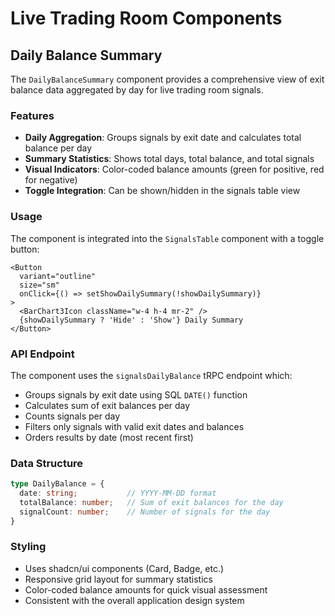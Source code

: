 # Live Trading Room Components

## Daily Balance Summary

The `DailyBalanceSummary` component provides a comprehensive view of exit balance data aggregated by day for live trading room signals.

### Features

- **Daily Aggregation**: Groups signals by exit date and calculates total balance per day
- **Summary Statistics**: Shows total days, total balance, and total signals
- **Visual Indicators**: Color-coded balance amounts (green for positive, red for negative)
- **Toggle Integration**: Can be shown/hidden in the signals table view

### Usage

The component is integrated into the `SignalsTable` component with a toggle button:

```tsx
<Button
  variant="outline"
  size="sm"
  onClick={() => setShowDailySummary(!showDailySummary)}
>
  <BarChart3Icon className="w-4 h-4 mr-2" />
  {showDailySummary ? 'Hide' : 'Show'} Daily Summary
</Button>
```

### API Endpoint

The component uses the `signalsDailyBalance` tRPC endpoint which:

- Groups signals by exit date using SQL `DATE()` function
- Calculates sum of exit balances per day
- Counts signals per day
- Filters only signals with valid exit dates and balances
- Orders results by date (most recent first)

### Data Structure

```typescript
type DailyBalance = {
  date: string;           // YYYY-MM-DD format
  totalBalance: number;   // Sum of exit balances for the day
  signalCount: number;    // Number of signals for the day
}
```

### Styling

- Uses shadcn/ui components (Card, Badge, etc.)
- Responsive grid layout for summary statistics
- Color-coded balance amounts for quick visual assessment
- Consistent with the overall application design system 